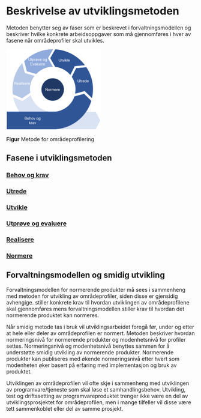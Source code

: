 # Beskrivelse av utviklingsmetoden

Metoden benytter seg av faser som er beskrevet i forvaltningsmodellen og beskriver hvilke konkrete arbeidsoppgaver som må gjennomføres i hver av fasene når områdeprofiler skal utvikles.

<img src="../../images/no-domain-metode.png" alt="Metode for områdeprofilering" width="50%" />

**Figur** Metode for områdeprofilering

## Fasene i utviklingsmetoden

### [Behov og krav](behov-og-krav.md)

### [Utrede](utrede.md)

### [Utvikle](utvikle.md)

### [Utprøve og evaluere](utprøve-og-evaluere.md)

### [Realisere](realisere.md)

### [Normere](normere.md)

## Forvaltningsmodellen og smidig utvikling

Forvaltningsmodellen for normerende produkter må sees i sammenheng med metoden for utvikling av områdeprofiler, siden disse er gjensidig avhengige. stiller konkrete krav til hvordan utviklingen av områdeprofilene skal gjennomføres mens forvaltningsmodellen stiller krav til hvordan det normerende produktet kan normeres.

Når smidig metode tas i bruk vil utviklingsarbeidet foregå før, under og etter at hele eller deler av områdeprofilen er normert. Metoden beskriver hvordan normeringsnivå for normerende produkter og modenhetsnivå for profiler settes. Normeringsnivå og modenhetsnivå benyttes sammen for å understøtte smidig utvikling av normerende produkter. Normerende produkter kan publiseres med økende normeringsnivå etter hvert som modenheten øker basert på erfaring med implementasjon og bruk av produktet.

Utviklingen av områdeprofilen vil ofte skje i sammenheng med utviklingen av programvare/tjeneste som skal løse et samhandlingsbehov. Utvikling, test og driftssetting av programvareproduktet trenger ikke være en del av utviklingsprosjektet for områdeprofilen, men i mange tilfeller vil disse være tett sammenkoblet eller del av samme prosjekt.
